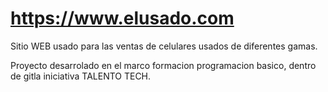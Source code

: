 # https://www.elusado.com

Sitio WEB usado para las ventas de celulares usados de diferentes gamas.

Proyecto desarrolado en el marco formacion programacion basico, dentro de gitla iniciativa TALENTO TECH.